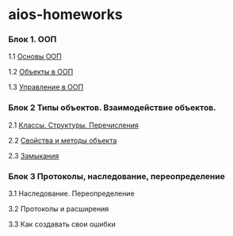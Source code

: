 # aios-homeworks

### Блок 1. ООП
1.1	[Основы ООП](1.1_homework.md)

1.2	[Объекты в ООП](1.2_homework.md)

1.3 [Управление в ООП](1.3_homework.md)

### Блок 2 Типы объектов. Взаимодействие объектов.
2.1 [Классы. Структуры. Перечисления](2.1_homework.md)

2.2 [Свойства и методы объекта](2.2_homework.md)

2.3 [Замыкания](2.3_homework.md)

### Блок 3 Протоколы, наследование, переопределение

3.1 Наследование. Переопределение

3.2 Протоколы и расширения

3.3 Как создавать свои ошибки
